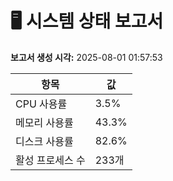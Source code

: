 ﻿# 🖥️ 시스템 상태 보고서

**보고서 생성 시각:** 2025-08-01 01:57:53

| 항목                 | 값              |
|----------------------|-----------------|
| CPU 사용률           | 3.5% |
| 메모리 사용률        | 43.3% |
| 디스크 사용률        | 82.6% |
| 활성 프로세스 수     | 233개 |

